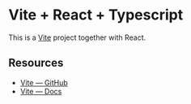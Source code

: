 # Vite + React + Typescript

This is a [Vite](https://vitejs.dev) project together with React.

## Resources
- [Vite — GitHub](https://github.com/vitejs/vite)
- [Vite — Docs](https://vitejs.dev/guide/)

